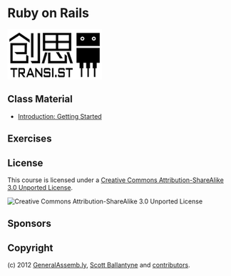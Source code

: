 Ruby on Rails
============================

![Transi.st](https://github.com/transist/transist-rubyonrails/raw/master/images/logo_small.png "Transi.st")

Class Material
--------------

* [Introduction: Getting Started](https://github.com/transist/transist-rubyonrails/blob/master/lectures/00-getting-started/README.md)


Exercises
---------

License
-------

This course is licensed under a [Creative Commons Attribution-ShareAlike 3.0 Unported License](http://creativecommons.org/licenses/by-sa/3.0/).

![Creative Commons Attribution-ShareAlike 3.0 Unported License](http://i.creativecommons.org/l/by-sa/3.0/88x31.png "Creative Commons Attribution-ShareAlike 3.0 Unported License")

Sponsors
--------


Copyright
---------

(c) 2012 [GeneralAssemb.ly](https://51skills.com/ruby-on-rails-for-devs), [Scott Ballantyne](http://github.com/ballantyne) and [contributors](https://github.com/transist/transist-rubyonrails/blob/master/CONTRIBUTORS.md).
